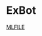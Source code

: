 # ExBot
[MLFILE](https://docs.google.com/document/d/1yECuVGjakWF6F7iwapN1uajLebkSVS44/edit?usp=sharing&ouid=105409460109410972226&rtpof=true&sd=true)
